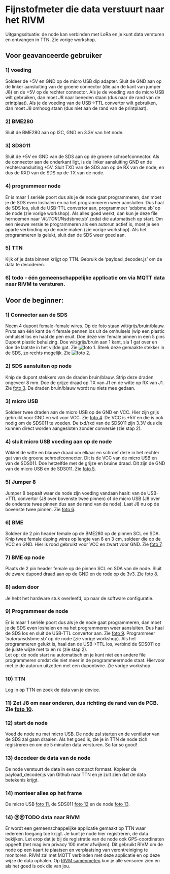 # Fijnstofmeter die data verstuurt naar het RIVM

Uitgangssituatie: de node kan verbinden met LoRa en je kunt data versturen en ontvangen in TTN. Zie vorige workshop.

## Voor geavanceerde gebruiker
### 1) voeding
Soldeer de +5V en GND op de micro USB dip adapter. Sluit de GND aan op de linker aansluiting van de groene connector (die aan de kant van jumper J8) en de +5V op de rechter connector. Als je de voeding van de micro USB wilt gebruiken, dan moet J8 naar beneden staan (dus naar de rand van de printplaat). Als je de voeding van de USB->TTL convertor wilt gebruiken, dan moet J8 omhoog staan (dus niet aan de rand van de printplaat).

### 2) BME280
Sluit de BME280 aan op I2C, GND en 3.3V van het node.

### 3) SDS011
Sluit de +5V en GND van de SDS aan op de groene schroefconnector. Als de connector aan de onderkant ligt, is de linker aansluiting GND en de rechteraansluiting +5V. Sluit TXD van de SDS aan op de RX van de node; en dus de RXD van de SDS op de TX van de node. 

### 4) programmeer node
Er is maar 1 seriële poort dus als je de node gaat programmeren, dan moet je de SDS even loshalen en na het programmeren weer aansluiten. Dus haal de SDS los, sluit de USB-TTL convertor aan, programmeer ‘sdsbme.sb’ op de node (zie vorige workshop). Als alles goed werkt, dan kun je deze file hernoemen naar ‘$AUTORUN$sdsbme.sb’ zodat die automatisch op start. Om een nieuwe versie te programmeren als een autorun actief is, moet je een aparte verbinding op de node maken (zie vorige workshop). Als het programmeren is gelukt, sluit dan de SDS weer goed aan.

### 5) TTN
Kijk of je data binnen krijgt op TTN. Gebruik de ‘payload_decoder.js’ om de data te decoderen.

### 6) todo - één gemeenschappelijke applicatie om via MQTT data naar RIVM te versturen.


## Voor de beginner:
### 1) Connector aan de SDS
Neem 4 dupont female-female wires. Op de foto staan wit/grijs/bruin/blauw. Pruts aan één kant de 4 female pennen los uit de omhulsels (wip een plastic omhulsel los en haal de pen eruit. Doe deze vier female pinnen in een 5 pins Dupont plastic behuizing. Doe wit/grijs/bruin aan 1 kant, sla 1 gat over en doe de laatste in het vijfde gat. Zie ![foto 1](images/foto1.jpeg). Steek deze gemaakte stekker in de SDS, zo rechts mogelijk. Zie ![foto 2](images/foto2.jpeg).

### 2) SDS aansluiten op node
Knip de dupont stekkers van de draden bruin/blauw. Strip deze draden ongeveer 8 mm. Doe de grijze draad op TX van J1 en de witte op RX van J1. Zie [foto 3](images/foto3.jpeg). De draden bruin/blauw wordt nu niets mee gedaan.

### 3) micro USB
Soldeer twee draden aan de micro USB op de GND en VCC. Hier zijn grijs gebruikt voor GND en wit voor VCC. Zie [foto 4](images/foto4.jpeg). De VCC is +5V en die is ook nodig om de SDS011 te voeden. De txd/rxd van de SDS011 zijn 3.3V dus die kunnen direct worden aangesloten zonder conversie (zie stap 2). 

### 4) sluit micro USB voeding aan op de node
Wikkel de witte en blauwe draad om elkaar en schroef deze in het rechter gat van de groene schroefconnector. Dit is de VCC van de micro USB en van de SDS011. Doe hetzelfde met de grijze en bruine draad. Dit zijn de GND van de micro USB en de SDS011. Zie [foto 5](images/foto5.jpeg).

### 5) Jumper 8
Jumper 8 bepaalt waar de node zijn voeding vandaan haalt: van de USB->TTL convertor (J8 over bovenste twee pinnen) of de micro USB (J8 over de onderste twee pinnen dus aan de rand van de node). Laat J8 nu op de bovenste twee pinnen. Zie [foto 6](images/foto6.jpeg).

### 6) BME
Soldeer de 2 pin header female op de BME280 op de pinnen SCL en SDA. Knip twee female duping wires op lengte van 6 en 3 cm, soldeer die op de VCC en GND. Hier is rood gebruikt voor VCC en zwart voor GND. Zie [foto 7](images/foto7.jpeg).

### 7) BME op node
Plaats de 2 pin header female op de pinnen SCL en SDA van de node. Sluit de zware dupond draad aan op de GND en de rode op de 3v3. Zie [foto 8](images/foto8.jpeg).

### 8) adem door
Je hebt het hardware stuk overleefd, op naar de software configuratie.

### 9) Programmeer de node
Er is maar 1 seriële poort dus als je de node gaat programmeren, dan moet je de SDS even loshalen en na het programmeren weer aansluiten. Dus haal de SDS los en sluit de USB-TTL convertor aan. Zie [foto 9](images/foto9.jpeg). Programmeer ‘$autorun$sdsbme.sb’ op de node (zie vorige workshop). Als het programmeren gelukt is, haal dan de USB->TTL los, verbind de SDS011 op de juiste wijze met tx en rx (zie stap 2).  
Let op: de node start nu automatisch en je kunt niet een andere file programmeren omdat die niet meer in de programmeermode staat. Hiervoor met je de autorun uitzetten met een dupontwire. Zie vorige workshop.

### 10) TTN
Log in op TTN en zoek de data van je device.

### 11) Zet J8 om naar onderen, dus richting de rand van de PCB. Zie [foto 10](images/foto10.jpeg).

### 12) start de node
Voed de node nu met micro USB. De node zal starten en de ventilator van de SDS zal gaan draaien. Als het goed is, zie je in TTN de node zich registreren en om de 5 minuten data versturen. So far so good!

### 13) decodeer de data van de node
De node verstuurt de data in een compact formaat. Kopieer de payload_decoder.js van Github naar TTN en je zult zien dat de data betekenis krijgt.

### 14) monteer alles op het frame
De micro USB [foto 11](images/foto11.jpeg), de SDS011 [foto 12](images/foto12.jpeg) en de node [foto 13](images/foto13.jpeg).

### 14) @@TODO data naar RIVM
Er wordt een gemeenschappelijke applicatie gemaakt op TTN waar iedereen toegang toe krijgt. Je kunt je node hier registreren, de data bekijken. Let erop dat je bij de registratie van de node ook GPS-coordinaten opgeeft (het mag ivm privacy 100 meter afwijken). Dit gebruikt RIVM om de node op een kaart te plaatsen en verplaatsing van verontreiniging te monitoren. RIVM zal met MQTT verbinden met deze applicatie en op deze wijze de data ophalen. Op [RIVM samenmeten](https://samenmeten.rivm.nl/dataportaal/) kun je alle sensoren zien en als het goed is ook die van jou.

